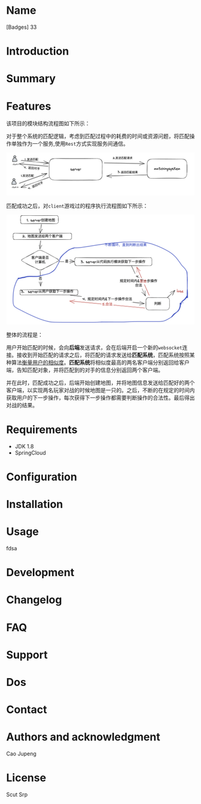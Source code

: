 # Name
[Badges] 33 

# Introduction
# Summary
# Features 
该项目的模块结构流程图如下所示：

对于整个系统的匹配逻辑，考虑到匹配过程中的耗费的时间或资源问题，将匹配操作单独作为一个服务,使用`Rest`方式实现服务间通信。

![](doc/img/1.png)

匹配成功之后，对`client`游戏过的程序执行流程图如下所示：

![](doc/img/2.png)

整体的流程是：

​		用户开始匹配的时候，会向**后端**发送请求，会在后端开启一个新的`websocket`连接。接收到开始匹配的请求之后，将匹配的请求发送给**匹配系统**，匹配系统按照某种算法<u>衡量用户的相似度</u>。**匹配系统**将相似度最高的两名客户端分别返回给客户端，告知匹配对象，并将匹配到的对手的信息分别返回两个客户端。

​		并在此时，匹配成功之后，后端开始创建地图，并将地图信息发送给匹配好的两个客户端，以实现两名玩家对战的时候地图是一只的。之后，不断的在规定的时间内获取用户的下一步操作，每次获得下一步操作都需要判断操作的合法性。最后得出对战的结果。	

# Requirements

- JDK 1.8
- SpringCloud 

# Configuration 

# Installation 
# Usage
fdsa


# Development
# Changelog 
# FAQ 
# Support 
# Dos 
# Contact 


# Authors and acknowledgment
Cao Jupeng

# License
Scut Srp
